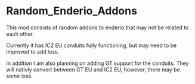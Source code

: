 # Random_Enderio_Addons
This mod consists of random addons to enderio that may not be related to each other.

Currently it has IC2 EU conduits fully functioning, but may need to be improved to add loss.

In addition I am also planning on adding GT support for the conduits.  They will nativly convert between GT EU and IC2 EU, however, there may be some loss.
